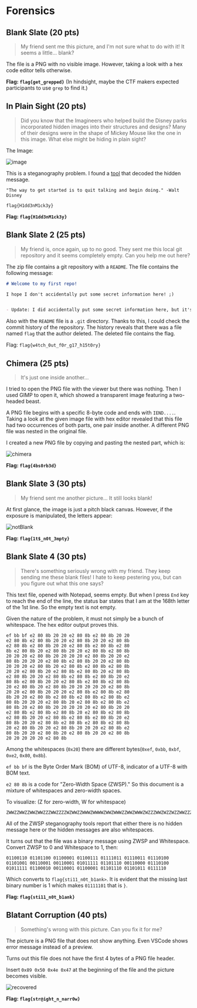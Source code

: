 # Forensics

## Blank Slate (20 pts)

>My friend sent me this picture, and I'm not sure what to do with it! It seems a little... blank?

The file is a PNG with no visible image. However, taking a look with a hex code editor tells otherwise.

**Flag: `flag{get_grepped}`** (In hindsight, maybe the CTF makers expected participants to use `grep` to find it.)

## In Plain Sight (20 pts)

> Did you know that the Imagineers who helped build the Disney parks incorporated hidden images into their structures and designs? Many of their designs were in the shape of Mickey Mouse like the one in this image. What else might be hiding in plain sight?

The Image:

![image](Images/inplainsight.png "Mickey Mouse-esque Logo")

This is a steganography problem. I found a [tool](https://stylesuxx.github.io/steganography/) that decoded the hidden message.

```text
"The way to get started is to quit talking and begin doing." -Walt Disney 

flag{H1dd3nM1ck3y}
```

**Flag: `flag{H1dd3nM1ck3y}`**

## Blank Slate 2 (25 pts)

> My friend is, once again, up to no good. They sent me this local git repository and it seems completely empty. Can you help me out here?

The zip file contains a git repository with a  `README`. The file contains the following message:

```md
# Welcome to my first repo!

I hope I don't accidentally put some secret information here! ;)


- Update: I did accidentally put some secret information here, but it's ok; I've taken care of it.
```

Also with the `README` file is a `.git` directory. Thanks to this, I could check the commit history of the repository. The history reveals that there was a file named `flag` that the author deleted. The deleted file contains the flag.

Flag: `flag{w4tch_0ut_f0r_g17_h15t0ry}`

## Chimera (25 pts)

> It's just one inside another...

I tried to open the PNG file with the viewer but there was nothing. Then I used GIMP to open it, which showed a transparent image featuring a two-headed beast.

A PNG file begins with a specific 8-byte code and ends with `IEND....`. Taking a look at the given image file with hex editor revealed that this file had two occurrences of both parts, one pair inside another. A different PNG file was nested in the original file.

I created a new PNG file by copying and pasting the nested part, which is:

![chimera](Images/chimera2.png)

**Flag: `flag{4bs0rb3d}`**

## Blank Slate 3 (30 pts)

> My friend sent me another picture... It still looks blank!

At first glance, the image is just a pitch black canvas. However, if the exposure is manipulated, the letters appear:

![notBlank](Images/blankslate3.png)

**Flag: `flag{1t$_n0t_3mpty}`**

## Blank Slate 4 (30 pts)

> There's something seriously wrong with my friend. They keep sending me these blank files! I hate to keep pestering you, but can you figure out what this one says?

This text file, opened with Notepad, seems empty. But when I press `End` key to reach the end of the line, the status bar states that I am at the 168th letter of the 1st line. So the empty text is not empty.

Given the nature of the problem, it must not simply be a bunch of whitespace. The hex editor output proves this.

```text
ef bb bf e2 80 8b 20 20 e2 80 8b e2 80 8b 20 20
e2 80 8b e2 80 8b 20 20 e2 80 8b 20 20 e2 80 8b
e2 80 8b e2 80 8b 20 20 e2 80 8b e2 80 8b e2 80
8b e2 80 8b 20 e2 80 8b 20 20 e2 80 8b e2 80 8b
20 20 20 e2 80 8b 20 20 20 20 e2 80 8b 20 20 e2
80 8b 20 20 20 e2 80 8b e2 80 8b 20 20 e2 80 8b
20 20 20 e2 80 8b 20 e2 80 8b e2 80 8b e2 80 8b
20 20 e2 80 8b 20 e2 80 8b e2 80 8b 20 e2 80 8b
e2 80 8b 20 20 e2 80 8b e2 80 8b e2 80 8b 20 e2
80 8b e2 80 8b 20 20 e2 80 8b e2 80 8b e2 80 8b
20 e2 80 8b 20 e2 80 8b 20 20 20 20 20 e2 80 8b
20 20 e2 80 8b 20 20 20 e2 80 8b e2 80 8b e2 80
8b 20 20 e2 80 8b e2 80 8b e2 80 8b e2 80 8b e2
80 8b 20 20 20 e2 80 8b 20 e2 80 8b e2 80 8b e2
80 8b 20 e2 80 8b 20 20 20 20 20 e2 80 8b 20 20
e2 80 8b e2 80 8b e2 80 8b 20 e2 80 8b e2 80 8b
e2 80 8b 20 20 e2 80 8b e2 80 8b e2 80 8b 20 e2
80 8b 20 20 e2 80 8b e2 80 8b e2 80 8b e2 80 8b
20 e2 80 8b 20 20 e2 80 8b 20 20 20 e2 80 8b e2
80 8b 20 20 e2 80 8b 20 e2 80 8b 20 20 e2 80 8b
20 20 20 20 20 e2 80 8b
```

Among the whitespaces (`0x20`) there are different bytes(`0xef`, `0xbb`, `0xbf`, `0xe2`, `0x80`, `0x8b`).

`ef bb bf` is the Byte Order Mark (BOM) of UTF-8, indicator of a UTF-8 with BOM text.

`e2 80 8b` is a code for "Zero-Width Space (ZWSP)." So this document is a mixture of whitespaces and zero-width spaces.

To visualize: (Z for zero-width, W for whitespace)

```text
ZWWZZWWZZWWZWWZZZWWZZZZWZWWZZWWWZWWWWZWWZWWWZZWWZWWWZWZZZWWZWZZWZZWWZZZWZZWWZZZWZWZWWWWWZWWZWWWZZZWWZZZZZWWWZWZZZWZWWWWWZWWZZZWZZZWWZZZWZWWZZZZWZWWZWWWZZWWZWZWWZWWWWWZ
```

All of the ZWSP steganography tools report that either there is no hidden message here or the hidden messages are also whitespaces.

It turns out that the file was a binary message using ZWSP and Whitespace. Convert ZWSP to 0 and Whitespace to 1, then:

```text
01100110 01101100 01100001 01100111 01111011 01110011 01110100 01101001 00110001 00110001 01011111 01101110 00110000 01110100 01011111 01100010 00110001 01100001 01101110 01101011 0111110 
```

Which converts to `flag{sti11_n0t_b1ank>`. It is evident that the missing last binary number is 1 which makes `01111101` that is `}`.

**Flag: `flag{sti11_n0t_b1ank}`**

## Blatant Corruption (40 pts)

> Something's wrong with this picture. Can you fix it for me?

The picture is a PNG file that does not show anything. Even VSCode shows error message instead of a preview.

Turns out this file does not have the first 4 bytes of a PNG file header.

Insert `0x89 0x50 0x4e 0x47` at the beginning of the file and the picture becomes visible.

![recovered](Images/corrupt.png)

**Flag: `flag{str@ight_n_narr0w}`**

